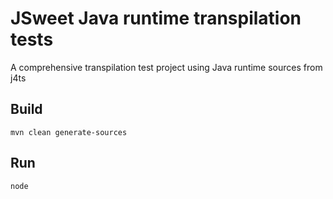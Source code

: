 # JSweet Java runtime transpilation tests

A comprehensive transpilation test project using Java runtime sources from j4ts


## Build

```
mvn clean generate-sources
```

## Run

```
node 
```